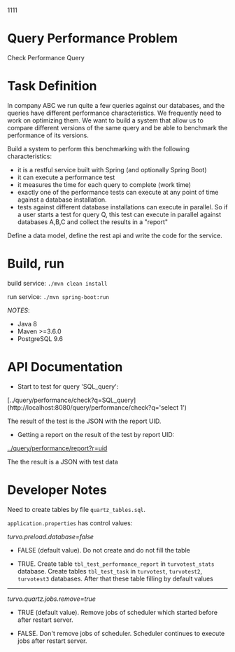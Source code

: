 
1111
# Query Performance Problem
Check Performance Query

Task Definition
=================

In company ABC we run quite a few queries against our databases, and the queries have different performance characteristics. We frequently need to work on optimizing them. We want to build a system that allow us to compare different versions of the same query and be able to benchmark the performance of its versions.

Build a system to perform this benchmarking with the following characteristics:

- it is a restful service built with Spring (and optionally Spring Boot)
- it can execute a performance test
- it measures the time for each query to complete (work time)
- exactly one of the performance tests can execute at any point of time against a database installation.
- tests against different database installations can execute in parallel. So if a user starts a test for query Q, this test can execute in parallel against databases A,B,C and collect the results in a "report"

Define a data model, define the rest api and write the code for the service.

Build, run
=================

build service: `./mvn clean install`

run service: `./mvn spring-boot:run`

*NOTES*: 
- Java 8
- Maven >=3.6.0
- PostgreSQL 9.6

API Documentation
=================

- Start to test for query 'SQL_query':

[../query/performance/check?q=SQL_query](http://localhost:8080/query/performance/check?q='select 1')

The result of the test is the JSON with the report UID.

- Getting a report on the result of the test by report UID:

[../query/performance/report?r=uid](http://localhost:8080/query/performance/report?r='299PS5LEAA')

The the result is a JSON with test data

Developer Notes
=================

Need to create tables by file `quartz_tables.sql`.

`application.properties` has control values:

*turvo.preload.database=false*

- FALSE (default value). Do not create and do not fill the table

- TRUE. Create table  `tbl_test_performance_report` in `turvotest_stats` database. Create tables `tbl_test_task` in `turvotest`, `turvotest2`, `turvotest3` databases. After that these table filling by default values 

---
*turvo.quartz.jobs.remove=true*

- TRUE (default value). Remove jobs of scheduler which started before after restart server.

- FALSE. Don't remove jobs of scheduler. Scheduler continues to execute jobs after restart server.

